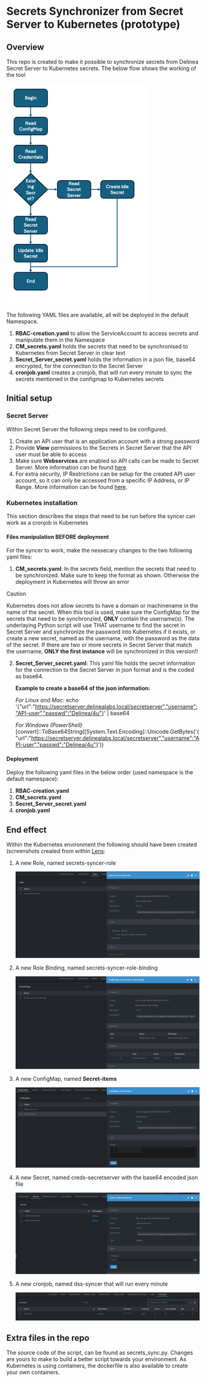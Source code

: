 # Secrets Synchronizer from Secret Server to Kubernetes (prototype)

## Overview

This repo is created to make it possible to synchronize secrets from Delinea Secret Server to Kubernetes secrets. The below flow shows the working of the tool

![](./images/workflow.png)


The following YAML files are available, all will be deployed in the default Namespace.

1. **RBAC-creation.yaml** to allow the ServiceAccount to access secrets and manipulate them in the Namespace
2. **CM_secrets.yaml** holds the secrets that need to be synchronised to Kubernetes from Secret Server in clear text
3. **Secret_Server_secret.yaml** holds the information in a json file, base64 encrypted, for the connection to the Secret Server 
4. **cronjob.yaml** creates a cronjob, that will run every minute to sync the secrets mentioned in the configmap to Kubernetes secrets

## Initial setup

### Secret Server
Within Secret Server the following steps need to be configured. 

1. Create an API user that is an application account with a strong password
2. Provide **View** permissions to the Secrets in Secret Server that the API user must be able to access
3. Make sure **Webservices** are enabled so API calls can be made to Secret Server. More information can be found [here](https://docs.delinea.com/online-help/secret-server/webservices/enabling-webservices/index.htm)
4. For extra security, IP Restrictions can be setup for the created API user account, so it can only be accessed from a specific IP Address, or IP Range. More information can be found [here](https://docs.delinea.com/online-help/secret-server/admin/encryption-and-security/restricting-ip-addresses/index.htm).


### Kubernetes installation

This section describes the steps that need to be run before the syncer can work as a cronjob in Kubernetes

#### Files manipulation BEFORE deployment

For the syncer to work, make the nessecary changes to the two following yaml files:

1. **CM_secrets.yaml**: In the secrets field, mention the secrets that need to be synchronized. Make sure to keep the format as shown. Otherwise the deployment in Kubernetes will throw an error

> [!CAUTION]
> Kubernetes does not allow secrets to have a domain or machinename in the name of the secret. When this tool is used, make sure the ConfigMap for the secrets that need to be synchronzied, **ONLY** contain the username(s). The underlaying Python script will use THAT username to find the secret in Secret Server and synchronize the password into Kubernetes if it exists, or create a new secret, named as the username, with the password as the data of the secret.
> If there are two or more secrets in Secret Server that match the username, **ONLY the first instance** will be synchronized in this version!!

2. **Secret_Server_secret.yaml**: This yaml file holds the secret information for the connection to the Secret Server in json format and is the coded as base64.

    **Example to create a base64 of the json information:** 
        
    *For Linux and Mac:*
    echo '{"url":"https://secretserver.delinealabs.local/secretserver","username":"API-user","passwd":"Delinea/4u"}' | base64

    *For Windows (PowerShell)*
    [convert]::ToBase64String([System.Text.Encoding]::Unicode.GetBytes('{"url":"https://secretserver.delinealabs.local/secretserver","username":"API-user","passwd":"Delinea/4u"}'))


#### Deployment
Deploy the following yaml files in the below order (used namespace is the default namespace):

1. **RBAC-creation.yaml**
2. **CM_secrets.yaml**
3. **Secret_Server_secret.yaml**
4. **cronjob.yaml**

## End effect

Within the Kubernetes environment the following should have been created (screenshots created from within [Lens](https://k8slens.dev):

1. A new Role, named secrets-syncer-role

    ![](./images/role.png)

2. A new Role Binding, named secrets-syncer-role-binding

    ![](./images/rolebinding.png)

1. A new ConfigMap, named **Secret-items**

    ![](./images/configmap.png)

2. A new Secret, named creds-secretserver with the base64 encoded json file

    ![](./images/secret.png)

3. A new cronjob, named dss-syncer that will run every minute

    ![](./images/cronjob.png)


## Extra files in the repo

The source code of the script, can be found as secrets_sync.py. Changes are yours to make to build a better script towards your environment. As Kubernetes is using containers, the dockerfile is also available to create your own containers.
